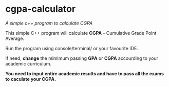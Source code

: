 # cgpa-calculator
*A simple c++ program to calculate CGPA*

This simple C++ program will calculate **CGPA** - Cumulative Grade Point Average.

Run the program using console/terminal/ or your favourite IDE.

If need, **change** the mimimum passing **GPA** or **CGPA** accourding to your academic curriculum.

**You need to input entire academic results and have to pass all the exams to caculate your CGPA.**
